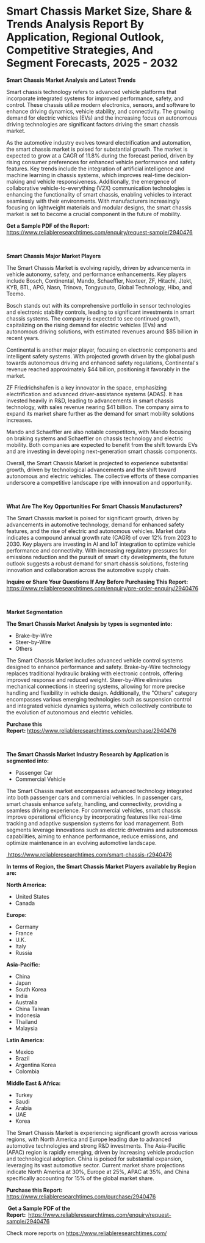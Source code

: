 <p><h1>Smart Chassis Market Size, Share & Trends Analysis Report By Application, Regional Outlook, Competitive Strategies, And Segment Forecasts, 2025 - 2032</h1></p><p><strong>Smart Chassis Market Analysis and Latest Trends</strong></p>
<p><p>Smart chassis technology refers to advanced vehicle platforms that incorporate integrated systems for improved performance, safety, and control. These chassis utilize modern electronics, sensors, and software to enhance driving dynamics, vehicle stability, and connectivity. The growing demand for electric vehicles (EVs) and the increasing focus on autonomous driving technologies are significant factors driving the smart chassis market. </p><p>As the automotive industry evolves toward electrification and automation, the smart chassis market is poised for substantial growth. The market is expected to grow at a CAGR of 11.8% during the forecast period, driven by rising consumer preferences for enhanced vehicle performance and safety features. Key trends include the integration of artificial intelligence and machine learning in chassis systems, which improves real-time decision-making and vehicle responsiveness. Additionally, the emergence of collaborative vehicle-to-everything (V2X) communication technologies is enhancing the functionality of smart chassis, enabling vehicles to interact seamlessly with their environments. With manufacturers increasingly focusing on lightweight materials and modular designs, the smart chassis market is set to become a crucial component in the future of mobility.</p></p>
<p><strong>Get a Sample PDF of the Report:&nbsp;</strong> <a href="https://www.reliableresearchtimes.com/enquiry/request-sample/2940476?utm_campaign=2722&utm_medium=2&utm_source=Github&utm_content=ia&utm_term=15032025&utm_id=smart-chassis">https://www.reliableresearchtimes.com/enquiry/request-sample/2940476</a></p>
<p>&nbsp;</p>
<p><strong>Smart Chassis Major Market Players</strong></p>
<p><p>The Smart Chassis Market is evolving rapidly, driven by advancements in vehicle autonomy, safety, and performance enhancements. Key players include Bosch, Continental, Mando, Schaeffler, Nexteer, ZF, Hitachi, Jtekt, KYB, BTL, APG, Nasn, Trinova, Tongyuauto, Global Technology, Hibo, and Teemo. </p><p>Bosch stands out with its comprehensive portfolio in sensor technologies and electronic stability controls, leading to significant investments in smart chassis systems. The company is expected to see continued growth, capitalizing on the rising demand for electric vehicles (EVs) and autonomous driving solutions, with estimated revenues around $85 billion in recent years.</p><p>Continental is another major player, focusing on electronic components and intelligent safety systems. With projected growth driven by the global push towards autonomous driving and enhanced safety regulations, Continental's revenue reached approximately $44 billion, positioning it favorably in the market.</p><p>ZF Friedrichshafen is a key innovator in the space, emphasizing electrification and advanced driver-assistance systems (ADAS). It has invested heavily in R&D, leading to advancements in smart chassis technology, with sales revenue nearing $41 billion. The company aims to expand its market share further as the demand for smart mobility solutions increases.</p><p>Mando and Schaeffler are also notable competitors, with Mando focusing on braking systems and Schaeffler on chassis technology and electric mobility. Both companies are expected to benefit from the shift towards EVs and are investing in developing next-generation smart chassis components.</p><p>Overall, the Smart Chassis Market is projected to experience substantial growth, driven by technological advancements and the shift toward autonomous and electric vehicles. The collective efforts of these companies underscore a competitive landscape ripe with innovation and opportunity.</p></p>
<p>&nbsp;</p>
<p><strong>What Are The Key Opportunities For Smart Chassis Manufacturers?</strong></p>
<p><p>The Smart Chassis market is poised for significant growth, driven by advancements in automotive technology, demand for enhanced safety features, and the rise of electric and autonomous vehicles. Market data indicates a compound annual growth rate (CAGR) of over 12% from 2023 to 2030. Key players are investing in AI and IoT integration to optimize vehicle performance and connectivity. With increasing regulatory pressures for emissions reduction and the pursuit of smart city developments, the future outlook suggests a robust demand for smart chassis solutions, fostering innovation and collaboration across the automotive supply chain.</p></p>
<p><strong>Inquire or Share Your Questions If Any Before Purchasing This Report:</strong> <a href="https://www.reliableresearchtimes.com/enquiry/pre-order-enquiry/2940476?utm_campaign=2722&utm_medium=2&utm_source=Github&utm_content=ia&utm_term=15032025&utm_id=smart-chassis">https://www.reliableresearchtimes.com/enquiry/pre-order-enquiry/2940476</a></p>
<p>&nbsp;</p>
<p><strong>Market Segmentation</strong></p>
<p><strong>The Smart Chassis Market Analysis by types is segmented into:</strong></p>
<p><ul><li>Brake-by-Wire</li><li>Steer-by-Wire</li><li>Others</li></ul></p>
<p><p>The Smart Chassis Market includes advanced vehicle control systems designed to enhance performance and safety. Brake-by-Wire technology replaces traditional hydraulic braking with electronic controls, offering improved response and reduced weight. Steer-by-Wire eliminates mechanical connections in steering systems, allowing for more precise handling and flexibility in vehicle design. Additionally, the "Others" category encompasses various emerging technologies such as suspension control and integrated vehicle dynamics systems, which collectively contribute to the evolution of autonomous and electric vehicles.</p></p>
<p><strong>Purchase this Report:&nbsp;</strong><a href="https://www.reliableresearchtimes.com/purchase/2940476?utm_campaign=2722&utm_medium=2&utm_source=Github&utm_content=ia&utm_term=15032025&utm_id=smart-chassis">https://www.reliableresearchtimes.com/purchase/2940476</a></p>
<p>&nbsp;</p>
<p><strong>The Smart Chassis Market Industry Research by Application is segmented into:</strong></p>
<p><ul><li>Passenger Car</li><li>Commercial Vehicle</li></ul></p>
<p><p>The Smart Chassis market encompasses advanced technology integrated into both passenger cars and commercial vehicles. In passenger cars, smart chassis enhance safety, handling, and connectivity, providing a seamless driving experience. For commercial vehicles, smart chassis improve operational efficiency by incorporating features like real-time tracking and adaptive suspension systems for load management. Both segments leverage innovations such as electric drivetrains and autonomous capabilities, aiming to enhance performance, reduce emissions, and optimize maintenance in an evolving automotive landscape.</p></p>
<p><a href="https://www.reliableresearchtimes.com/smart-chassis-r2940476?utm_campaign=2722&utm_medium=2&utm_source=Github&utm_content=ia&utm_term=15032025&utm_id=smart-chassis">&nbsp;https://www.reliableresearchtimes.com/smart-chassis-r2940476</a></p>
<p><strong>In terms of Region, the Smart Chassis Market Players available by Region are:</strong></p>
<p>
    <p> <strong> North America: </strong>
        <ul>
            <li>United States</li>
            <li>Canada</li>
        </ul>
        </p> 
    <p> <strong> Europe: </strong>
        <ul>
            <li>Germany</li>
            <li>France</li>
            <li>U.K.</li>
            <li>Italy</li>
            <li>Russia</li>
        </ul>
        </p> 
    <p> <strong> Asia-Pacific: </strong>
        <ul>
            <li>China</li>
            <li>Japan</li>
            <li>South Korea</li>
            <li>India</li>
            <li>Australia</li>
            <li>China Taiwan</li>
            <li>Indonesia</li>
            <li>Thailand</li>
            <li>Malaysia</li>
        </ul>
        </p> 
    <p> <strong> Latin America: </strong>
        <ul>
            <li>Mexico</li>
            <li>Brazil</li>
            <li>Argentina Korea</li>
            <li>Colombia</li>
        </ul>
        </p> 
    <p> <strong> Middle East & Africa: </strong>
        <ul>
            <li>Turkey</li>
            <li>Saudi</li>
            <li>Arabia</li>
            <li>UAE</li>
            <li>Korea</li>
        </ul>
    </p>
    </p>
<p><p>The Smart Chassis Market is experiencing significant growth across various regions, with North America and Europe leading due to advanced automotive technologies and strong R&D investments. The Asia-Pacific (APAC) region is rapidly emerging, driven by increasing vehicle production and technological adoption. China is poised for substantial expansion, leveraging its vast automotive sector. Current market share projections indicate North America at 30%, Europe at 25%, APAC at 35%, and China specifically accounting for 15% of the global market share.</p></p>
<p><strong>Purchase this Report: </strong><a href="https://www.reliableresearchtimes.com/purchase/2940476?utm_campaign=2722&utm_medium=2&utm_source=Github&utm_content=ia&utm_term=15032025&utm_id=smart-chassis">https://www.reliableresearchtimes.com/purchase/2940476</a></p>
<p>&nbsp;<strong>Get a Sample PDF of the Report:&nbsp;&nbsp;</strong><a href="https://www.reliableresearchtimes.com/enquiry/request-sample/2940476?utm_campaign=2722&utm_medium=2&utm_source=Github&utm_content=ia&utm_term=15032025&utm_id=smart-chassis">https://www.reliableresearchtimes.com/enquiry/request-sample/2940476</a></p>
<p><strong></strong></p>
<p>Check more reports on <a href="https://www.reliableresearchtimes.com/?utm_campaign=2722&utm_medium=2&utm_source=Github&utm_content=ia&utm_term=15032025&utm_id=smart-chassis">https://www.reliableresearchtimes.com/</a></p>
